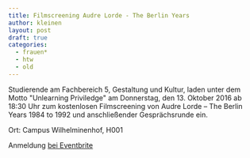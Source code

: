 ```yaml
---
title: Filmscreening Audre Lorde - The Berlin Years
author: kleinen
layout: post
draft: true
categories:
  - frauen*
  - htw
  - old
---
```



Studierende am Fachbereich 5, Gestaltung und Kultur, laden unter dem Motto
"Unlearning Priviledge" am Donnerstag,
den 13. Oktober 2016 ab 18:30 Uhr zum kostenlosen Filmscreening von Audre Lorde – The Berlin Years 1984 to 1992 und anschließender Gesprächsrunde ein.

Ort: Campus Wilhelminenhof, H001

Anmeldung [bei Eventbrite](https://www.eventbrite.com/e/audre-lorde-the-berlin-years-1984-1992-in-anwesenheit-der-regisseurin-tickets-27787502167)
